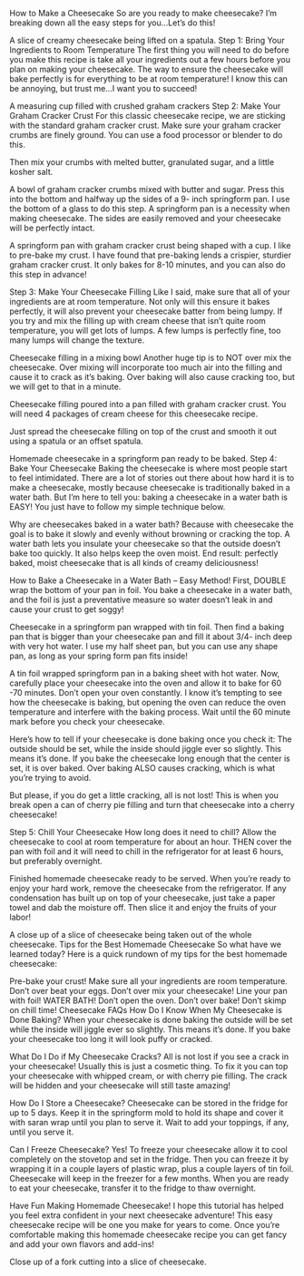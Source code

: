 How to Make a Cheesecake
So are you ready to make cheesecake? I’m breaking down all the easy steps for you…Let’s do this!

A slice of creamy cheesecake being lifted on a spatula.
Step 1: Bring Your Ingredients to Room Temperature
The first thing you will need to do before you make this recipe is take all your ingredients out a few hours before you plan on making your cheesecake. The way to ensure the cheesecake will bake perfectly is for everything to be at room temperature! I know this can be annoying, but trust me…I want you to succeed!

A measuring cup filled with crushed graham crackers
Step 2: Make Your Graham Cracker Crust
For this classic cheesecake recipe, we are sticking with the standard graham cracker crust. Make sure your graham cracker crumbs are finely ground. You can use a food processor or blender to do this.

Then mix your crumbs with melted butter, granulated sugar, and a little kosher salt.

A bowl of graham cracker crumbs mixed with butter and sugar.
Press this into the bottom and halfway up the sides of a 9- inch springform pan. I use the bottom of a glass to do this step.  A springform pan is a necessity when making cheesecake. The sides are easily removed and your cheesecake will be perfectly intact.

A springform pan with graham cracker crust being shaped with a cup.
I like to pre-bake my crust. I have found that pre-baking lends a crispier, sturdier graham cracker crust. It only bakes for 8-10 minutes, and you can also do this step in advance!

Step 3: Make Your Cheesecake Filling
Like I said, make sure that all of your ingredients are at room temperature. Not only will this ensure it bakes perfectly, it will also prevent your cheesecake batter from being lumpy. If you try and mix the filling up with cream cheese that isn’t quite room temperature, you will get lots of lumps. A few lumps is perfectly fine, too many lumps will change the texture.

Cheesecake filling in a mixing bowl
Another huge tip is to NOT over mix the cheesecake. Over mixing will incorporate too much air into the filling and cause it to crack as it’s baking. Over baking will also cause cracking too, but we will get to that in a minute.

Cheesecake filling poured into a pan filled with graham cracker crust.
You will need 4 packages of cream cheese for this cheesecake recipe.

Just spread the cheesecake filling on top of the crust and smooth it out using a spatula or an offset spatula.

Homemade cheesecake in a springform pan ready to be baked.
Step 4: Bake Your Cheesecake
Baking the cheesecake is where most people start to feel intimidated. There are a lot of stories out there about how hard it is to make a cheesecake, mostly because cheesecake is traditionally baked in a water bath. But I’m here to tell you: baking a cheesecake in a water bath is EASY! You just have to follow my simple technique below.

Why are cheesecakes baked in a water bath? Because with cheesecake the goal is to bake it slowly and evenly without browning or cracking the top. A water bath lets you  insulate your cheesecake so that the outside doesn’t bake too quickly. It also helps keep the oven moist. End result: perfectly baked, moist cheesecake that is all kinds of creamy deliciousness!

How to Bake a Cheesecake in a Water Bath – Easy Method!
First, DOUBLE wrap the bottom of your pan in foil. You bake a cheesecake in a water bath, and the foil is just a preventative measure so water doesn’t leak in and cause your crust to get soggy!

Cheesecake in a springform pan wrapped with tin foil.
Then find a baking pan that is bigger than your cheesecake pan and fill it about 3/4- inch deep with very hot water. I use my half sheet pan, but you can use any shape pan, as long as your spring form pan fits inside!

A tin foil wrapped springform pan in a baking sheet with hot water.
Now, carefully place your cheesecake into the oven and allow it to bake for 60 -70 minutes. Don’t open your oven constantly. I know it’s tempting to see how the cheesecake is baking, but opening the oven can reduce the oven temperature and interfere with the baking process. Wait until the 60 minute mark before you check your cheesecake.

Here’s how to tell if your cheesecake is done baking once you check it: The outside should be set, while the inside should jiggle ever so slightly. This means it’s done. If you bake the cheesecake long enough that the center is set, it is over baked. Over baking ALSO causes cracking, which is what you’re trying to avoid.

But please, if you do get a little cracking, all is not lost! This is when you break open a can of cherry pie filling and turn that cheesecake into a cherry cheesecake!

Step 5: Chill Your Cheesecake
How long does it need to chill?
Allow the cheesecake to cool at room temperature for about an hour. THEN cover the pan with foil and it will need to chill in the refrigerator for at least 6 hours, but preferably overnight.

Finished homemade cheesecake ready to be served.
When you’re ready to enjoy your hard work, remove the cheesecake from the refrigerator. If any condensation has built up on top of your cheesecake, just take a paper towel and dab the moisture off. Then slice it and enjoy the fruits of your labor!

A close up of a slice of cheesecake being taken out of the whole cheesecake.
Tips for the Best Homemade Cheesecake
So what have we learned today? Here is a quick rundown of my tips for the best homemade cheesecake:

Pre-bake your crust!
Make sure all your ingredients are room temperature.
Don’t over beat your eggs.
Don’t over mix your cheesecake!
Line your pan with foil!
WATER BATH!
Don’t open the oven.
Don’t over bake!
Don’t skimp on chill time!
Cheesecake FAQs
How Do I Know When My Cheesecake is Done Baking?
When your cheesecake is done baking the outside will be set while the inside will jiggle ever so slightly. This means it’s done. If you bake your cheesecake too long it will look puffy or cracked.

What Do I Do if My Cheesecake Cracks?
All is not lost if you see a crack in your cheesecake! Usually this is just a cosmetic thing. To fix it you can top your cheesecake with whipped cream, or with cherry pie filling. The crack will be hidden and your cheesecake will still taste amazing!

How Do I Store a Cheesecake?
Cheesecake can be stored in the fridge for up to 5 days. Keep it in the springform mold to hold its shape and cover it with saran wrap until you plan to serve it. Wait to add your toppings, if any, until you serve it.

Can I Freeze Cheesecake?
Yes! To freeze your cheesecake allow it to cool completely on the stovetop and set in the fridge. Then you can freeze it by wrapping it in a couple layers of plastic wrap, plus a couple layers of tin foil. Cheesecake will keep in the freezer for a few months. When you are ready to eat your cheesecake, transfer it to the fridge to thaw overnight.

Have Fun Making Homemade Cheesecake!
I hope this tutorial has helped you feel extra confident in your next cheesecake adventure! This easy cheesecake recipe will be one you make for years to come. Once you’re comfortable making this homemade cheesecake recipe you can get fancy and add your own flavors and add-ins!

Close up of a fork cutting into a slice of cheesecake.